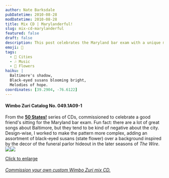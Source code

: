 ```yaml
---
author: Nate Barksdale
pubDatetime: 2010-08-28
modDatetime: 2010-08-28
title: Mix CD | Marylanderful!
slug: mix-cd-marylanderful
featured: false
draft: false
description: This post celebrates the Maryland bar exam with a unique mix of cultural references and design elements related to Baltimore.
emoji: 🌸
tags:
  - 🌆 Cities
  - 🎶 Music
  - 🌺 Flowers
haiku: |
  Baltimore's shadow,  
  Black-eyed susans blooming bright,  
  Melodies of hope.
coordinates: [39.2904, -76.6122]
---
```


#### Wimbo Zuri Catalog No. 049.1A09-1

From the [**50 States!**](https://www.natebarksdale.com/?tag=states) series of CDs, commissioned to celebrate a good friend's sitting for the Maryland bar exam. Fun fact: there are a lot of great songs about Baltimore, but they tend to be kind of negative about the city. Design-wise, I worked to make the pattern more complex, adding an assortment of black-eyed susans (state flower) over a background inspired by the decor of the funeral parlor hideout in the later seasons of _The Wire_. [![](https://www.natebarksdale.com/wp-content/uploads/portfolio/MD_260.jpg)](https://www.natebarksdale.com/wp-content/uploads/portfolio/MD_530.jpg)[![](https://www.natebarksdale.com/wp-content/uploads/portfolio/MD2_260.jpg)](https://www.natebarksdale.com/wp-content/uploads/portfolio/MD2_530.jpg)

[Click to enlarge](https://www.natebarksdale.com/wp-content/uploads/portfolio/MD_530.jpg)

###### [Commission your own custom Wimbo Zuri mix CD.](https://www.natebarksdale.com/?p=342)
